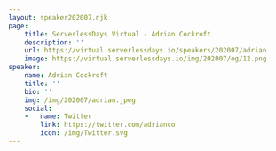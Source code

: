 ```yaml
---
layout: speaker202007.njk
page:
    title: ServerlessDays Virtual - Adrian Cockroft
    description: ''
    url: https://virtual.serverlessdays.io/speakers/202007/adrian
    image: https://virtual.serverlessdays.io/img/202007/og/12.png
speaker:
    name: Adrian Cockroft
    title: ''
    bio: ''
    img: /img/202007/adrian.jpeg
    social:
    -   name: Twitter
        link: https://twitter.com/adrianco
        icon: /img/Twitter.svg
---
```



## 

